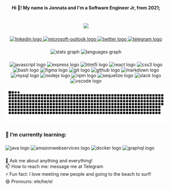 <!--
**Jonnata/Jonnata** is a ✨ _special_ ✨ repository because its `README.md` (this file) appears on your GitHub profile.

Here are some ideas to get you started:

- 🔭 I’m currently working on ...
- 🌱 I’m currently learning ...
- 👯 I’m looking to collaborate on ...
- 🤔 I’m looking for help with ...
- 💬 Ask me about ...
- 📫 How to reach me: ...
- 😄 Pronouns: ...
- ⚡ Fun fact: ...
-->

<h4 align="center">Hi 👋! My name is Jonnata and I'm a Software Engineer Jr, from 2021;</h4>

###

<br clear="both">

<div align="center">
  <img height="125" src="https://rishavanand.github.io/static/images/greetings.gif"  />
</div>

###

<div align="center">
  <a href="https://www.linkedin.com/in/jonnatacosta" target="_blank">
    <img src="https://img.shields.io/static/v1?message=LinkedIn&logo=linkedin&label=&color=0077B5&logoColor=white&labelColor=&style=for-the-badge" height="35" alt="linkedin logo"  />
  </a>
  <a href="mailto:jonnatacosta@hotmail.com" target="_blank">
    <img src="https://img.shields.io/static/v1?message=Outlook&logo=microsoft-outlook&label=&color=0078D4&logoColor=white&labelColor=&style=for-the-badge" height="35" alt="microsoft-outlook logo"  />
  </a>
  <a href="https://twitter.com/costa_jonnata" target="_blank">
    <img src="https://img.shields.io/static/v1?message=Twitter&logo=twitter&label=&color=1DA1F2&logoColor=white&labelColor=&style=for-the-badge" height="35" alt="twitter logo"  />
  </a>
  <a href="https://t.me/JonnataCosta" target="_blank">
    <img src="https://img.shields.io/static/v1?message=Telegram&logo=telegram&label=&color=2CA5E0&logoColor=white&labelColor=&style=for-the-badge" height="35" alt="telegram logo"  />
  </a>
</div>

###

<div align="center">
  <img src="https://github-readme-stats.vercel.app/api?hide_title=false&hide_rank=false&show_icons=true&include_all_commits=true&count_private=true&disable_animations=false&theme=dracula&locale=en&hide_border=false&username=jonnata" height="150" alt="stats graph"  />
  <img src="https://github-readme-stats.vercel.app/api/top-langs?locale=en&hide_title=false&layout=compact&card_width=320&langs_count=5&theme=dracula&hide_border=false&username=jonnata" height="150" alt="languages graph"  />
</div>

###

<div align="center">
  <img src="https://cdn.jsdelivr.net/gh/devicons/devicon/icons/javascript/javascript-original.svg" height="37" width="49" alt="javascript logo"  />
  <img src="https://cdn.jsdelivr.net/gh/devicons/devicon/icons/express/express-original.svg" height="37" width="49" alt="express logo"  />
  <img src="https://cdn.jsdelivr.net/gh/devicons/devicon/icons/html5/html5-original.svg" height="37" width="49" alt="html5 logo"  />
  <img src="https://cdn.jsdelivr.net/gh/devicons/devicon/icons/react/react-original.svg" height="37" width="49" alt="react logo"  />
  <img src="https://cdn.jsdelivr.net/gh/devicons/devicon/icons/css3/css3-original.svg" height="37" width="49" alt="css3 logo"  />
  <img src="https://cdn.jsdelivr.net/gh/devicons/devicon/icons/bash/bash-original.svg" height="37" width="49" alt="bash logo"  />
  <img src="https://cdn.jsdelivr.net/gh/devicons/devicon/icons/figma/figma-original.svg" height="37" width="49" alt="figma logo"  />
  <img src="https://cdn.jsdelivr.net/gh/devicons/devicon/icons/git/git-original.svg" height="37" width="49" alt="git logo"  />
  <img src="https://cdn.jsdelivr.net/gh/devicons/devicon/icons/github/github-original.svg" height="37" width="49" alt="github logo"  />
  <img src="https://cdn.jsdelivr.net/gh/devicons/devicon/icons/markdown/markdown-original.svg" height="37" width="49" alt="markdown logo"  />
  <img src="https://cdn.jsdelivr.net/gh/devicons/devicon/icons/mysql/mysql-original-wordmark.svg" height="37" width="49" alt="mysql logo"  />
  <img src="https://cdn.jsdelivr.net/gh/devicons/devicon/icons/nodejs/nodejs-original.svg" height="37" width="49" alt="nodejs logo"  />
  <img src="https://cdn.jsdelivr.net/gh/devicons/devicon/icons/npm/npm-original-wordmark.svg" height="37" width="49" alt="npm logo"  />
  <img src="https://cdn.jsdelivr.net/gh/devicons/devicon/icons/sequelize/sequelize-original.svg" height="37" width="49" alt="sequelize logo"  />
  <img src="https://cdn.jsdelivr.net/gh/devicons/devicon/icons/slack/slack-original.svg" height="37" width="49" alt="slack logo"  />
  <img src="https://cdn.jsdelivr.net/gh/devicons/devicon/icons/vscode/vscode-original.svg" height="37" width="49" alt="vscode logo"  />
</div>



![github contribution grid snake animation](https://raw.githubusercontent.com/jonnata/jonnata/output/github-contribution-grid-snake-dark.svg#gh-dark-mode-only)



<h3 align="left">🌱 I’m currently learning:</h3>

###

<div align="left">
  <img src="https://cdn.jsdelivr.net/gh/devicons/devicon/icons/java/java-original.svg" height="40" width="52" alt="java logo"  />
  <img src="https://cdn.jsdelivr.net/gh/devicons/devicon/icons/amazonwebservices/amazonwebservices-original.svg" height="40" width="52" alt="amazonwebservices logo"  />
  <img src="https://cdn.jsdelivr.net/gh/devicons/devicon/icons/docker/docker-original.svg" height="40" width="52" alt="docker logo"  />
  <img src="https://cdn.jsdelivr.net/gh/devicons/devicon/icons/graphql/graphql-plain.svg" height="40" width="52" alt="graphql logo"  />
</div>

###

<p align="left">💬 Ask me about anything and everything!<br>📫 How to reach me: message me at Telegram<br>⚡ Fun fact: I love meeting new people and going to the beach to surf!<br>😄 Pronouns: ele/he/el</p>

###
